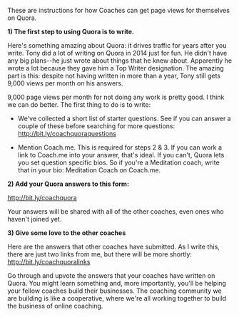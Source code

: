These are instructions for how Coaches can get page views for themselves on Quora. 

**1) The first step to using Quora is to write.** 

Here's something amazing about Quora: it drives traffic for years after you write. Tony did a lot of writing on Quora in 2014 just for fun. He didn't have any big plans--he just wrote about things that he knew about. Apparently he wrote a lot because they gave him a Top Writer designation. The amazing part is this: despite not having written in more than a year, Tony still gets 9,000 views per month on his answers.  

9,000 page views per month for not doing any work is pretty good. I think we can do better. The first thing to do is to write:

* We've collected a short list of starter questions. See if you can answer a couple of these before searching for more questions: http://bit.ly/coachquoraquestions

* Mention Coach.me. This is required for steps 2 & 3. If you can work a link to Coach.me into your answer, that's ideal. If you can't, Quora lets you set question specific bios. So if you're a Meditation coach, write that in your bio: Meditation Coach on Coach.me.

**2) Add your Quora answers to this form:**

http://bit.ly/coachquora

Your answers will be shared with all of the other coaches, even ones who haven't joined yet. 

**3) Give some love to the other coaches**

Here are the answers that other coaches have submitted. As I write this, there are just two links from me, but there will be more shortly:
http://bit.ly/coachquoralinks

Go through and upvote the answers that your coaches have written on Quora. You might learn something and, more importantly, you'll be helping your fellow coaches build their businesses. The coaching community we are building is like a cooperative, where we're all working together to build the business of online coaching.